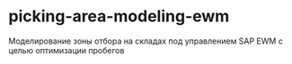 # picking-area-modeling-ewm
Моделирование зоны отбора на складах под управлением SAP EWM с целью оптимизации пробегов

